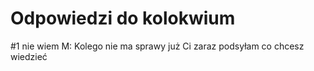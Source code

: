 # Odpowiedzi do kolokwium
#1
nie wiem
M: Kolego nie ma sprawy już Ci zaraz podsyłam co chcesz wiedzieć
